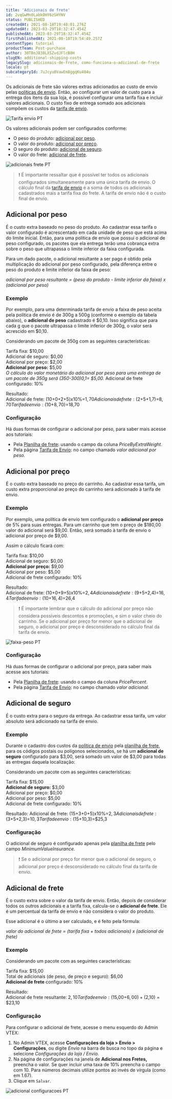 ```yaml
---
title: 'Adicionais de frete'
id: 2vqGwMn0LabkOHY6zSHYNV
status: PUBLISHED
createdAt: 2021-08-18T19:48:01.276Z
updatedAt: 2023-03-29T18:32:47.454Z
publishedAt: 2023-03-29T18:32:47.454Z
firstPublishedAt: 2021-08-18T19:54:49.257Z
contentType: tutorial
productTeam: Post-purchase
author: 30TBnJ838LXSZvdJFlcB8H
slugEN: additional-shipping-costs
legacySlug: adicionais-de-frete, como-funciona-o-adicional-de-frete
locale: pt
subcategoryId: 7uJcyu0VawEm8ggqKu404u
---
```



Os adicionais de frete são valores extras adicionados ao custo de envio pelas [políticas de envio](/pt/tutorial/politica-de-envio--tutorials_140). Então, ao configurar um valor de custo para a entrega dos itens da sua loja, é possível configurar uma tarifa fixa e incluir valores adicionais. O custo fixo de entrega somado aos adicionais compõem os custos da [tarifa de envio](/pt/tutorial/tarifas-de-envio--1Balpg3rv0854udEPedvMM).

![Tarifa envio PT](https://raw.githubusercontent.com/vtexdocs/help-center-content/refs/heads/main/docs/pt/tutorials/envio/tarifas-de-envio/adicionais-de-frete_1.svg)

Os valores adicionais podem ser configurados conforme:

* O peso do produto: [adicional por peso](/pt/tutorial/adicionais-de-frete--2vqGwMn0LabkOHY6zSHYNV#adicional-por-peso).
* O valor do produto: [adicional por preço](/pt/tutorial/adicionais-de-frete--2vqGwMn0LabkOHY6zSHYNV#adicional-por-preco).
* O seguro do produto: [adicional de seguro](/pt/tutorial/adicionais-de-frete--2vqGwMn0LabkOHY6zSHYNV#adicional-de-seguro).
* O valor do frete:  [adicional de frete](ahttps://help.vtex.com/pt/tutorial/adicionais-de-frete--2vqGwMn0LabkOHY6zSHYNV#adicional-de-frete).

![adicionais frete PT](https://raw.githubusercontent.com/vtexdocs/help-center-content/refs/heads/main/docs/pt/tutorials/envio/tarifas-de-envio/adicionais-de-frete_2.svg)

> ❗ É importante ressaltar que é possível ter todos os adicionais configurados simultaneamente para uma única tarifa de envio. O cálculo final da [tarifa de envio](/pt/tutorial/tarifas-de-envio--1Balpg3rv0854udEPedvMM) é a soma de todos os adicionais cadastrados mais a tarifa fixa do frete. A tarifa de envio não é o custo final de envio.

## Adicional por peso

É o custo extra baseado no peso do produto. Ao cadastrar essa tarifa o valor configurado é acrescentado em cada unidade de peso que está acima do limite inicial. Então, para uma política de envio que possui o adicional de peso configurado, os pacotes que ela entrega terão uma cobrança extra sobre o peso que ultrapassa o limite inferior da faixa configurada. 

Para um dado pacote, o adicional resultante a ser pago é obtido pela multiplicação do adicional por peso configurado, pela diferença entre o peso do produto e limite inferior da faixa de peso:

_adicional por peso resultante = (peso do produto - limite inferior da faixa) x (adicional por peso)_

### Exemplo

Por exemplo, para uma determinada tarifa de envio a faixa de peso aceita pela política de envio é de 300g a 500g (conforme o exemplo da tabela abaixo), o **adicional de peso** cadastrado é $0,10. Isso significa que para cada g que o pacote ultrapassa o limite inferior de 300g, o valor será acrescido em $0,10.   

Considerando um pacote de 350g com as seguintes características:

Tarifa fixa: $10,00  
Adicional de seguro: $0,00  
Adicional por preço: $2,00  
**Adicional por peso:** $5,00  
    _O cálculo do valor monetário do adicional por peso para uma entrega de um pacote de 350g será (350-300)0,1= $5,00._
Adicional de frete configurado: 10%  

Resultado:  
Adicional de frete: ($10+$0+$2+$5)x10%=$1,70  
Adicionais de frete: ($2+$5+$1,7)=$8,70  
Tarifa de envio: ($10+$8,70)=$18,70  

### Configuração 

Há duas formas de configurar o adicional por peso, para saber mais acesse aos tutoriais:

* Pela [Planilha de frete](/pt/tutorial/planilha-de-frete--tutorials_127): usando o campo da coluna _PriceByExtraWeight_.
* Pela página [Tarifa de Envio](/pt/tutorial/gerenciar-valores-de-frete--tutorials_141): no campo chamado _valor adicional por peso._

## Adicional por preço

É o custo extra baseado no preço do carrinho. Ao cadastrar essa tarifa, um custo extra proporcional ao preço do carrinho será adicionado à tarifa de envio. 

### Exemplo

Por exemplo, uma política de envio tem configurado o **adicional por preço** de 5% para suas entregas. Para um carrinho que tem o preço de $180,00 valor do adicional será $9,00. Então, será somado à tarifa de envio o adicional por preço de $9,00.  

Assim o cálculo ficará com:  

Tarifa fixa: $10,00  
Adicional de seguro: $0,00  
**Adicional por preço:** $9,00  
Adicional por peso: $5,00  
Adicional de frete configurado: 10%  

Resultado:  
Adicional de frete: ($10+$0+$9+$5)x10%=$2,4  
Adicionais de frete: ($9+$5+$2,4)=$16,4  
Tarifa de envio: ($10+$16,4)=$26,4  

> ❗ É importante lembrar que o cálculo do adicional por preço não considera possíveis descontos e promoções, e sim o valor cheio do carrinho. Se o adicional por preço for menor que o adicional de seguro, o adicional por preço é desconsiderado no cálculo final da tarifa de envio.

![faixa-peso PT](https://raw.githubusercontent.com/vtexdocs/help-center-content/refs/heads/main/docs/pt/tutorials/envio/tarifas-de-envio/adicionais-de-frete_3.png)

### Configuração 

Há duas formas de configurar o adicional por preço, para saber mais acesse aos tutoriais:

* Pela [Planilha de frete](/pt/tutorial/planilha-de-frete--tutorials_127): usando o campo da coluna _PricePercent_.
* Pela página [Tarifa de Envio](/pt/tutorial/gerenciar-valores-de-frete--tutorials_141): no campo chamado _valor adicional._

## Adicional de seguro

É o custo extra para o seguro da entrega. Ao cadastrar essa tarifa, um valor absoluto será adicionado na tarifa de envio.

### Exemplo

Durante o cadastro dos custos da [política de envio](/pt/tutorial/politica-de-envio--tutorials_140) pela [planilha de frete](/pt/tutorial/planilha-de-frete--tutorials_127), para os códigos postais ou polígonos selecionados, se há um **adicional de seguro** configurado para $3,00, será somado um valor de $3,00 para todas as entregas daquela localização:

Considerando um pacote com as seguintes características:  

Tarifa fixa: $15,00  
**Adicional de seguro:** $3,00  
Adicional por preço: $0,00  
Adicional por peso: $5,00  
Adicional de frete configurado: 10%  

Resultado:
Adicional de frete: ($15+$3+$0+$5)x10%=$2,3
Adicionais de frete: ($3+$5+$2,3)=$10,3
Tarifa de envio: ($15+10,3)=$25,3

### Configuração 

O adicional de seguro é configurado apenas pela [planilha de frete](/pt/tutorial/planilha-de-frete--tutorials_127) pelo campo _MinimumValueInsurance._

> ❗ Se o adicional por preço for menor que o adicional de seguro, o adicional por preço é desconsiderado no cálculo final da tarifa de envio.

## Adicional de frete

É o custo extra sobre o valor da tarifa de envio. Então, depois de considerar todos os outros adicionais e a tarifa fixa, calcula-se o **adicional de frete**. Ele é um percentual da tarifa de envio e não considera o valor do produto.

Esse adicional é o último a ser calculado, e é feito pela fórmula:

_valor do adicional de frete = (tarifa fixa + todos adicionais) x (adicional de frete)_

### Exemplo

Considerando um pacote com as seguintes características:  

Tarifa fixa: $15,00  
Total de adicionais (de peso, de preço e seguro): $6,00  
**Adicional de frete** configurado: 10%  

Resultado:  
Adicional de frete resultante: $2,10  
Tarifa de envio: ($15,00+$6,00)+($2,10) = $23,10  

### Configuração 

Para configurar o adicional de frete, acesse o menu esquerdo do Admin VTEX:

1. No Admin VTEX, acesse **Configurações da loja > Envio > Configurações**, ou digite *Envio* na barra de busca no topo da página e selecione *Configurações da loja / Envio*.   
2. Na página de configurações na janela de **Adicional nos Fretes,** preencha o valor.
    Se quer incluir uma taxa de 10% preencha o campo com 10. Para números decimais utilize pontos ao invés de vírgula (como em 1.67).
3. Clique em `Salvar`.

![adicional configuracoes PT](https://raw.githubusercontent.com/vtexdocs/help-center-content/refs/heads/main/docs/pt/tutorials/envio/tarifas-de-envio/adicionais-de-frete_4.png)
